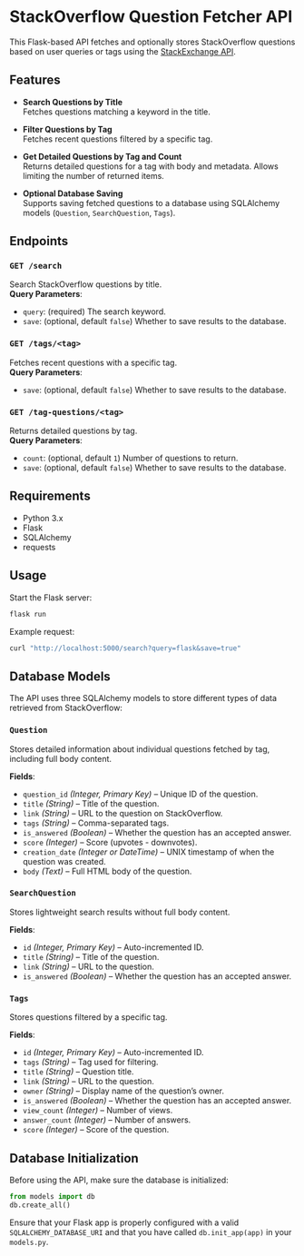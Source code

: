 # StackOverflow Question Fetcher API

This Flask-based API fetches and optionally stores StackOverflow questions based on user queries or tags using the [StackExchange API](https://api.stackexchange.com/).

## Features

- **Search Questions by Title**  
  Fetches questions matching a keyword in the title.

- **Filter Questions by Tag**  
  Fetches recent questions filtered by a specific tag.

- **Get Detailed Questions by Tag and Count**  
  Returns detailed questions for a tag with body and metadata. Allows limiting the number of returned items.

- **Optional Database Saving**  
  Supports saving fetched questions to a database using SQLAlchemy models (`Question`, `SearchQuestion`, `Tags`).

## Endpoints

### `GET /search`
Search StackOverflow questions by title.  
**Query Parameters**:
- `query`: (required) The search keyword.
- `save`: (optional, default `false`) Whether to save results to the database.

### `GET /tags/<tag>`
Fetches recent questions with a specific tag.  
**Query Parameters**:
- `save`: (optional, default `false`) Whether to save results to the database.

### `GET /tag-questions/<tag>`
Returns detailed questions by tag.  
**Query Parameters**:
- `count`: (optional, default `1`) Number of questions to return.
- `save`: (optional, default `false`) Whether to save results to the database.

## Requirements

- Python 3.x  
- Flask  
- SQLAlchemy  
- requests

## Usage

Start the Flask server:
```bash
flask run
```

Example request:
```bash
curl "http://localhost:5000/search?query=flask&save=true"
```

## Database Models

The API uses three SQLAlchemy models to store different types of data retrieved from StackOverflow:

### `Question`
Stores detailed information about individual questions fetched by tag, including full body content.

**Fields**:
- `question_id` *(Integer, Primary Key)* – Unique ID of the question.
- `title` *(String)* – Title of the question.
- `link` *(String)* – URL to the question on StackOverflow.
- `tags` *(String)* – Comma-separated tags.
- `is_answered` *(Boolean)* – Whether the question has an accepted answer.
- `score` *(Integer)* – Score (upvotes - downvotes).
- `creation_date` *(Integer or DateTime)* – UNIX timestamp of when the question was created.
- `body` *(Text)* – Full HTML body of the question.

### `SearchQuestion`
Stores lightweight search results without full body content.

**Fields**:
- `id` *(Integer, Primary Key)* – Auto-incremented ID.
- `title` *(String)* – Title of the question.
- `link` *(String)* – URL to the question.
- `is_answered` *(Boolean)* – Whether the question has an accepted answer.

### `Tags`
Stores questions filtered by a specific tag.

**Fields**:
- `id` *(Integer, Primary Key)* – Auto-incremented ID.
- `tags` *(String)* – Tag used for filtering.
- `title` *(String)* – Question title.
- `link` *(String)* – URL to the question.
- `owner` *(String)* – Display name of the question’s owner.
- `is_answered` *(Boolean)* – Whether the question has an accepted answer.
- `view_count` *(Integer)* – Number of views.
- `answer_count` *(Integer)* – Number of answers.
- `score` *(Integer)* – Score of the question.

## Database Initialization

Before using the API, make sure the database is initialized:

```python
from models import db
db.create_all()
```

Ensure that your Flask app is properly configured with a valid `SQLALCHEMY_DATABASE_URI` and that you have called `db.init_app(app)` in your `models.py`.
